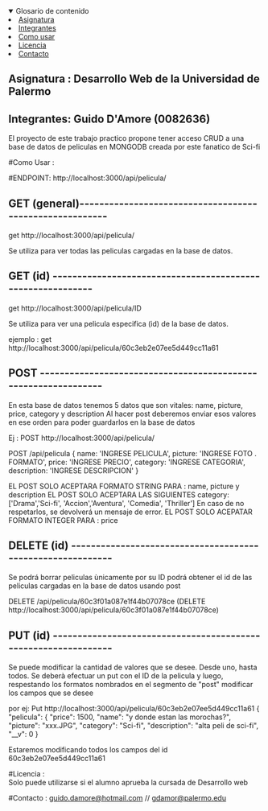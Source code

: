 

<details open="open">
  <summary>Glosario de contenido</summary>
    <li><a href="#arquitecturaWeb">Asignatura</a></li>
    <li><a href="#Integrantes">Integrantes </a></li>
    <li><a href="#uso">Como usar</a></li>
    <li><a href="#licencia">Licencia</a></li>
    <li><a href="#Contacto">Contacto</a></li>
  </ol>
</details>

## Asignatura : Desarrollo Web de la Universidad de Palermo

## Integrantes: Guido D'Amore (0082636)

El proyecto de este trabajo practico propone tener acceso CRUD a una base de datos de peliculas en MONGODB creada por este fanatico de Sci-fi 

#Como Usar : 

#ENDPOINT:  http://localhost:3000/api/pelicula/    

## GET (general)--------------------------------------------------------

get http://localhost:3000/api/pelicula/

Se utiliza para ver todas las peliculas cargadas en la base de datos.

## GET (id)  -----------------------------------------------------------
get http://localhost:3000/api/pelicula/ID

Se utiliza para ver una pelicula especifica (id) de la base de datos. 

ejemplo : get http://localhost:3000/api/pelicula/60c3eb2e07ee5d449cc11a61

## POST  --------------------------------------------------------------- 
En esta base de datos tenemos 5 datos que son vitales: name, picture, price, category y description
Al hacer post deberemos enviar esos valores en ese orden para poder guardarlos en la base de datos

Ej : POST http://localhost:3000/api/pelicula/ 

POST /api/pelicula
{
  name: 'INGRESE PELICULA',
  picture: 'INGRESE FOTO . FORMATO',
  price: 'INGRESE PRECIO',
  category: 'INGRESE CATEGORIA',   
  description: 'INGRESE DESCRIPCION' 
}

EL POST SOLO ACEPTARA FORMATO STRING PARA : name, picture y description
EL POST SOLO ACEPTARA LAS SIGUIENTES category: ['Drama','Sci-fi', 'Accion','Aventura', 'Comedia', 'Thriller'] En caso de no respetarlos, se devolverá un mensaje de error. 
EL POST SOLO ACEPATAR FORMATO INTEGER PARA : price 

## DELETE (id)  -----------------------------------------------------------
Se podrá borrar peliculas ùnicamente por su ID 
podrá obtener el id de las peliculas cargadas en la base de datos usando post 

DELETE /api/pelicula/60c3f01a087e1f44b07078ce
(DELETE http://localhost:3000/api/pelicula/60c3f01a087e1f44b07078ce) 

## PUT (id)  --------------------------------------------------------------- 
Se puede modificar la cantidad de valores que se desee. Desde uno, hasta todos.
Se deberà efectuar un put con el ID de la pelicula y luego, respestando los formatos nombrados en el segmento de "post" modificar los campos que se desee

por ej: 
Put http://localhost:3000/api/pelicula/60c3eb2e07ee5d449cc11a61
{
    "pelicula": {
        "price": 1500,
        "name": "y donde estan las morochas?",
        "picture": "xxx.JPG",
        "category": "Sci-fi",
        "description": "alta peli de sci-fi",
        "__v": 0
    }

Estaremos modificando todos los campos del id 60c3eb2e07ee5d449cc11a61

#Licencia :  
Solo puede utilizarse si el alumno aprueba la cursada de Desarrollo web


#Contacto :
  guido.damore@hotmail.com // gdamor@palermo.edu 

